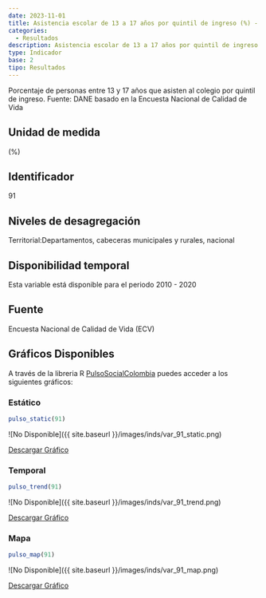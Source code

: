 ```yaml
---
date: 2023-11-01
title: Asistencia escolar de 13 a 17 años por quintil de ingreso (%) - quintil 2 (dpto)
categories:
  - Resultados
description: Asistencia escolar de 13 a 17 años por quintil de ingreso (%) - quintil 2
type: Indicador
base: 2
tipo: Resultados
--- 
```


Porcentaje de personas entre 13 y 17 años que asisten al colegio por quintil de ingreso.
Fuente: DANE basado en la Encuesta Nacional de Calidad de Vida

## Unidad de medida
(%)

## Identificador
91

## Niveles de desagregación
Territorial:Departamentos, cabeceras municipales y rurales, nacional

## Disponibilidad temporal
Esta variable está disponible para el periodo 2010 - 2020

## Fuente
Encuesta Nacional de Calidad de Vida (ECV)

## Gráficos Disponibles

A través de la libreria R [PulsoSocialColombia](https://github.com/pulsosocialcolombia/PulsoSocialColombia) puedes acceder a los siguientes gráficos:

### Estático

``` R
pulso_static(91)
```

![No Disponible]({{ site.baseurl }}/images/inds/var_91_static.png)

<a href='{{ site.baseurl }}/images/inds/var_91_static.png'>Descargar Gráfico</a>

### Temporal

``` R
pulso_trend(91)
```

![No Disponible]({{ site.baseurl }}/images/inds/var_91_trend.png)

<a href='{{ site.baseurl }}/images/inds/var_91_trend.png'>Descargar Gráfico</a>

### Mapa

``` R
pulso_map(91)
```

![No Disponible]({{ site.baseurl }}/images/inds/var_91_map.png)

<a href='{{ site.baseurl }}/images/inds/var_91_map.png'>Descargar Gráfico</a>